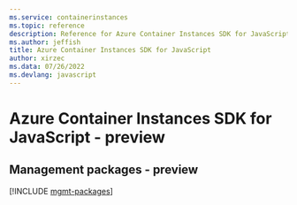 ```yaml
---
ms.service: containerinstances
ms.topic: reference
description: Reference for Azure Container Instances SDK for JavaScript
ms.author: jeffish
title: Azure Container Instances SDK for JavaScript
author: xirzec
ms.data: 07/26/2022
ms.devlang: javascript
---
```

# Azure Container Instances SDK for JavaScript - preview

## Management packages - preview
[!INCLUDE [mgmt-packages](container-instances-mgmt-index.md)]
